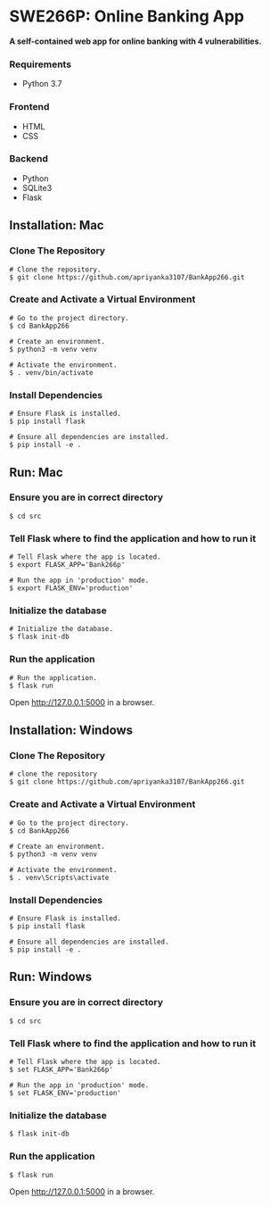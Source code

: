 SWE266P: Online Banking App
======

**A self-contained web app for online banking with 4 vulnerabilities.**

### Requirements
- Python 3.7

### Frontend
- HTML
- CSS

### Backend
- Python
- SQLite3
- Flask

 Installation: Mac
-------

### Clone The Repository

    # Clone the repository.
    $ git clone https://github.com/apriyanka3107/BankApp266.git

### Create and Activate a Virtual Environment
    # Go to the project directory.
    $ cd BankApp266

    # Create an environment.
    $ python3 -m venv venv

    # Activate the environment.
    $ . venv/bin/activate

### Install Dependencies
    # Ensure Flask is installed.
    $ pip install flask

    # Ensure all dependencies are installed.
    $ pip install -e .
Run: Mac
---

### Ensure you are in correct directory
    $ cd src

### Tell Flask where to find the application and how to run it
    # Tell Flask where the app is located.
    $ export FLASK_APP='Bank266p'
    
    # Run the app in 'production' mode.
    $ export FLASK_ENV='production'

### Initialize the database
    # Initialize the database.
    $ flask init-db

### Run the application
    # Run the application.
    $ flask run

Open http://127.0.0.1:5000 in a browser.

Installation: Windows
-------

### Clone The Repository
    # clone the repository
    $ git clone https://github.com/apriyanka3107/BankApp266.git

### Create and Activate a Virtual Environment
    # Go to the project directory.
    $ cd BankApp266

    # Create an environment.
    $ python3 -m venv venv

    # Activate the environment.
    $ . venv\Scripts\activate

### Install Dependencies
    # Ensure Flask is installed.
    $ pip install flask

    # Ensure all dependencies are installed.
    $ pip install -e .

Run: Windows
---

### Ensure you are in correct directory
    $ cd src
    
### Tell Flask where to find the application and how to run it
    # Tell Flask where the app is located.
    $ set FLASK_APP='Bank266p'

    # Run the app in 'production' mode.
    $ set FLASK_ENV='production'

### Initialize the database
    $ flask init-db

### Run the application
    $ flask run

Open http://127.0.0.1:5000 in a browser.


